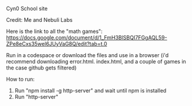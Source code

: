 Cyn0
School site

Credit: Me and Nebuli Labs

Here is the link to all the "math games":
https://docs.google.com/document/d/1_FmH3BlSBQI7FGgAQL59-ZPe8eCxs35wel6JUyVaG8Q/edit?tab=t.0

Run in a codespace or download the files and use in a browser (i'd recommend downloading error.html. index.html, and a couple of games in the case github gets filtered)

How to run:
1. Run "npm install -g http-server" and wait until npm is installed
2. Run "http-server"
